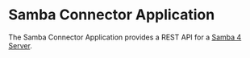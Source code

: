 # Samba Connector Application

The Samba Connector Application provides a REST API for a [Samba 4 Server](https://www.samba.org/).

